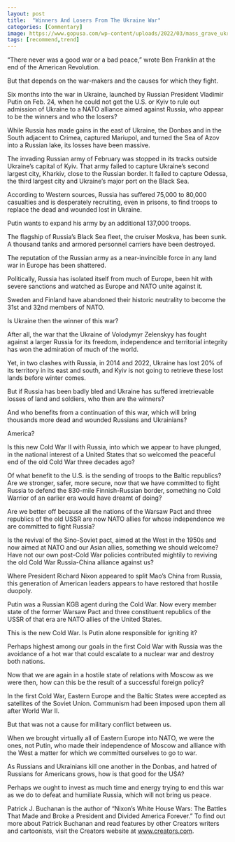 ```yaml
---
layout: post
title:  "Winners And Losers From The Ukraine War"
categories: [Commentary]
image: https://www.gopusa.com/wp-content/uploads/2022/03/mass_grave_ukraine.jpg
tags: [recommend,trend]
---
```

“There never was a good war or a bad peace,” wrote Ben Franklin at the end of the American Revolution.

But that depends on the war-makers and the causes for which they fight.

Six months into the war in Ukraine, launched by Russian President Vladimir Putin on Feb. 24, when he could not get the U.S. or Kyiv to rule out admission of Ukraine to a NATO alliance aimed against Russia, who appear to be the winners and who the losers?

While Russia has made gains in the east of Ukraine, the Donbas and in the South adjacent to Crimea, captured Mariupol, and turned the Sea of Azov into a Russian lake, its losses have been massive.

The invading Russian army of February was stopped in its tracks outside Ukraine’s capital of Kyiv. That army failed to capture Ukraine’s second largest city, Kharkiv, close to the Russian border. It failed to capture Odessa, the third largest city and Ukraine’s major port on the Black Sea.

According to Western sources, Russia has suffered 75,000 to 80,000 casualties and is desperately recruiting, even in prisons, to find troops to replace the dead and wounded lost in Ukraine.

Putin wants to expand his army by an additional 137,000 troops.

The flagship of Russia’s Black Sea fleet, the cruiser Moskva, has been sunk. A thousand tanks and armored personnel carriers have been destroyed.

The reputation of the Russian army as a near-invincible force in any land war in Europe has been shattered.

Politically, Russia has isolated itself from much of Europe, been hit with severe sanctions and watched as Europe and NATO unite against it.

Sweden and Finland have abandoned their historic neutrality to become the 31st and 32nd members of NATO.

Is Ukraine then the winner of this war?

After all, the war that the Ukraine of Volodymyr Zelenskyy has fought against a larger Russia for its freedom, independence and territorial integrity has won the admiration of much of the world.

Yet, in two clashes with Russia, in 2014 and 2022, Ukraine has lost 20% of its territory in its east and south, and Kyiv is not going to retrieve these lost lands before winter comes.

But if Russia has been badly bled and Ukraine has suffered irretrievable losses of land and soldiers, who then are the winners?

And who benefits from a continuation of this war, which will bring thousands more dead and wounded Russians and Ukrainians?

America?

Is this new Cold War II with Russia, into which we appear to have plunged, in the national interest of a United States that so welcomed the peaceful end of the old Cold War three decades ago?

Of what benefit to the U.S. is the sending of troops to the Baltic republics? Are we stronger, safer, more secure, now that we have committed to fight Russia to defend the 830-mile Finnish-Russian border, something no Cold Warrior of an earlier era would have dreamt of doing?

Are we better off because all the nations of the Warsaw Pact and three republics of the old USSR are now NATO allies for whose independence we are committed to fight Russia?

Is the revival of the Sino-Soviet pact, aimed at the West in the 1950s and now aimed at NATO and our Asian allies, something we should welcome? Have not our own post-Cold War policies contributed mightily to reviving the old Cold War Russia-China alliance against us?

Where President Richard Nixon appeared to split Mao’s China from Russia, this generation of American leaders appears to have restored that hostile duopoly.

Putin was a Russian KGB agent during the Cold War. Now every member state of the former Warsaw Pact and three constituent republics of the USSR of that era are NATO allies of the United States.

This is the new Cold War. Is Putin alone responsible for igniting it?

Perhaps highest among our goals in the first Cold War with Russia was the avoidance of a hot war that could escalate to a nuclear war and destroy both nations.

Now that we are again in a hostile state of relations with Moscow as we were then, how can this be the result of a successful foreign policy?

In the first Cold War, Eastern Europe and the Baltic States were accepted as satellites of the Soviet Union. Communism had been imposed upon them all after World War II.

But that was not a cause for military conflict between us.

When we brought virtually all of Eastern Europe into NATO, we were the ones, not Putin, who made their independence of Moscow and alliance with the West a matter for which we committed ourselves to go to war.

As Russians and Ukrainians kill one another in the Donbas, and hatred of Russians for Americans grows, how is that good for the USA?

Perhaps we ought to invest as much time and energy trying to end this war as we do to defeat and humiliate Russia, which will not bring us peace.

Patrick J. Buchanan is the author of “Nixon’s White House Wars: The Battles That Made and Broke a President and Divided America Forever.” To find out more about Patrick Buchanan and read features by other Creators writers and cartoonists, visit the Creators website at www.creators.com.
<!--stackedit_data:
eyJoaXN0b3J5IjpbMTYzNzg1MDM2LC0xMTkwMDY4NTQ4XX0=
-->